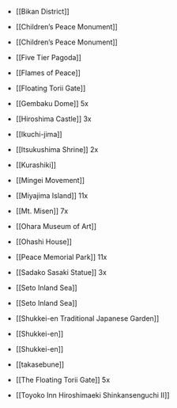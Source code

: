 - [[Bikan District]]
- [[Children’s Peace Monument]]
- [[Children’s Peace Monument]]
- [[Five Tier Pagoda]]
- [[Flames of Peace]]
- [[Floating Torii Gate]]
- [[Gembaku Dome]] 5x
- [[Hiroshima Castle]] 3x

- [[Ikuchi-jima]]
- [[Itsukushima Shrine]] 2x
- [[Kurashiki]]
- [[Mingei Movement]]

- [[Miyajima Island]] 11x
- [[Mt. Misen]] 7x
- [[Ohara Museum of Art]]
- [[Ohashi House]]
- [[Peace Memorial Park]] 11x
- [[Sadako Sasaki Statue]] 3x
- [[Seto Inland Sea]]
- [[Seto Inland Sea]]
- [[Shukkei-en Traditional Japanese Garden]]
- [[Shukkei-en]]
- [[Shukkei-en]]
- [[takasebune]]
- [[The Floating Torii Gate]] 5x
- [[Toyoko Inn Hiroshimaeki Shinkansenguchi Ⅱ]]

